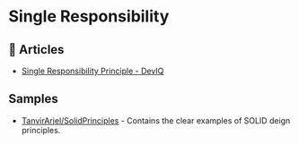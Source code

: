 # Single Responsibility

## 📕 Articles
- [Single Responsibility Principle - DevIQ](https://deviq.com/principles/single-responsibility-principle)

## Samples
- [TanvirArjel/SolidPrinciples](https://github.com/TanvirArjel/SolidPrinciples) - Contains the clear examples of SOLID deign principles.